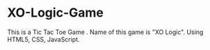 # XO-Logic-Game
This is a  Tic Tac Toe Game . Name of this game is "XO Logic". Using HTML5, CSS, JavaScript.
